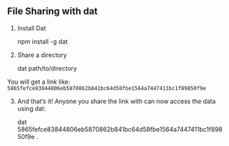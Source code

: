 ## File Sharing with dat

1. Install Dat

    npm install -g dat

2. Share a directory

    dat path/to/directory

You will get a link like: `5865fefce83844806eb5870862b841bc64d58fbe1564a7447411bc1f89850f9e`

3. And that’s it! Anyone you share the link with can now access the data using dat:

    dat 5865fefce83844806eb5870862b841bc64d58fbe1564a7447411bc1f89850f9e .
